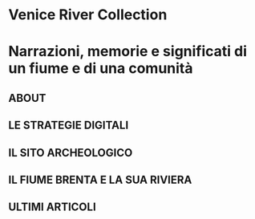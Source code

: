 # Venice River Collection 

# Narrazioni, memorie e significati di un fiume e di una comunità

## ABOUT
## LE STRATEGIE DIGITALI
## IL SITO ARCHEOLOGICO
## IL FIUME BRENTA E LA SUA RIVIERA
## ULTIMI ARTICOLI
